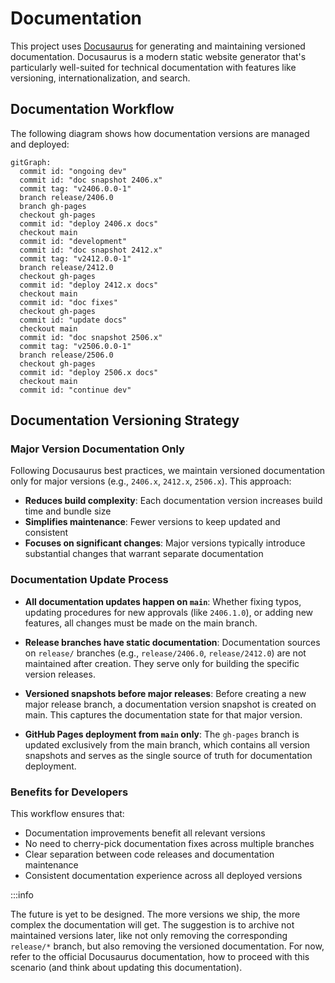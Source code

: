 # Documentation

This project uses [Docusaurus](https://docusaurus.io/) for generating and maintaining versioned documentation. Docusaurus is a modern static website generator that's particularly well-suited for technical documentation with features like versioning, internationalization, and search.

## Documentation Workflow

The following diagram shows how documentation versions are managed and deployed:

```mermaid
gitGraph:
  commit id: "ongoing dev"
  commit id: "doc snapshot 2406.x"
  commit tag: "v2406.0.0-1"
  branch release/2406.0
  branch gh-pages
  checkout gh-pages
  commit id: "deploy 2406.x docs"
  checkout main
  commit id: "development"
  commit id: "doc snapshot 2412.x"
  commit tag: "v2412.0.0-1"
  branch release/2412.0
  checkout gh-pages
  commit id: "deploy 2412.x docs"
  checkout main
  commit id: "doc fixes"
  checkout gh-pages
  commit id: "update docs"
  checkout main
  commit id: "doc snapshot 2506.x"
  commit tag: "v2506.0.0-1"
  branch release/2506.0
  checkout gh-pages
  commit id: "deploy 2506.x docs"
  checkout main
  commit id: "continue dev"
```

## Documentation Versioning Strategy

### Major Version Documentation Only

Following Docusaurus best practices, we maintain versioned documentation only for major versions (e.g., `2406.x`, `2412.x`, `2506.x`). This approach:

- **Reduces build complexity**: Each documentation version increases build time and bundle size
- **Simplifies maintenance**: Fewer versions to keep updated and consistent
- **Focuses on significant changes**: Major versions typically introduce substantial changes that warrant separate documentation

### Documentation Update Process

- **All documentation updates happen on `main`**: Whether fixing typos, updating procedures for new approvals (like `2406.1.0`), or adding new features, all changes must be made on the main branch.

- **Release branches have static documentation**: Documentation sources on `release/` branches (e.g., `release/2406.0`, `release/2412.0`) are not maintained after creation. They serve only for building the specific version releases.

- **Versioned snapshots before major releases**: Before creating a new major release branch, a documentation version snapshot is created on main. This captures the documentation state for that major version.

- **GitHub Pages deployment from `main` only**: The `gh-pages` branch is updated exclusively from the main branch, which contains all version snapshots and serves as the single source of truth for documentation deployment.

### Benefits for Developers

This workflow ensures that:

- Documentation improvements benefit all relevant versions
- No need to cherry-pick documentation fixes across multiple branches
- Clear separation between code releases and documentation maintenance
- Consistent documentation experience across all deployed versions

:::info

The future is yet to be designed. The more versions we ship, the more complex
the documentation will get. The suggestion is to archive not maintained versions
later, like not only removing the corresponding `release/*` branch, but also
removing the versioned documentation. For now, refer to the official Docusaurus
documentation, how to proceed with this scenario (and think about updating
this documentation).
